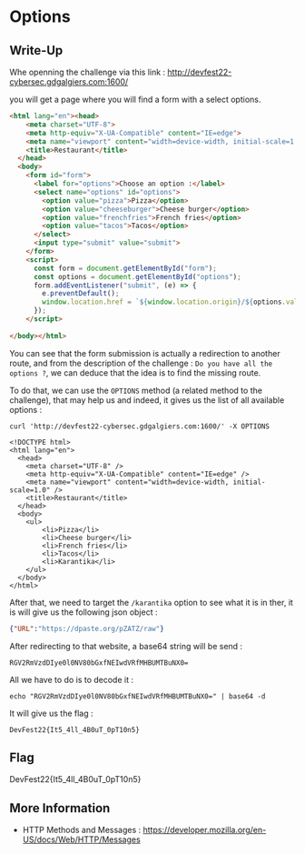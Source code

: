 # Options

## Write-Up

Whe openning the challenge via this link : http://devfest22-cybersec.gdgalgiers.com:1600/

you will get a page where you will find a form with a select options.

```html
<html lang="en"><head>
    <meta charset="UTF-8">
    <meta http-equiv="X-UA-Compatible" content="IE=edge">
    <meta name="viewport" content="width=device-width, initial-scale=1.0">
    <title>Restaurant</title>
  </head>
  <body>
    <form id="form">
      <label for="options">Choose an option :</label>
      <select name="options" id="options">
        <option value="pizza">Pizza</option>
        <option value="cheeseburger">Cheese burger</option>
        <option value="frenchfries">French fries</option>
        <option value="tacos">Tacos</option>
      </select>
      <input type="submit" value="submit">
    </form>
    <script>
      const form = document.getElementById("form");
      const options = document.getElementById("options");
      form.addEventListener("submit", (e) => {
        e.preventDefault();
        window.location.href = `${window.location.origin}/${options.value}`
      });
    </script>
  
</body></html>
```

You can see that the form submission is actually a redirection to another route, and from the description of the challenge : `Do you have all the options ?`, we can deduce that the idea is to find the missing route.

To do that, we can use the `OPTIONS` method (a related method to the challenge), that may help us and indeed, it gives us the list of all available options :

```
curl 'http://devfest22-cybersec.gdgalgiers.com:1600/' -X OPTIONS
```

```
<!DOCTYPE html>
<html lang="en">
  <head>
    <meta charset="UTF-8" />
    <meta http-equiv="X-UA-Compatible" content="IE=edge" />
    <meta name="viewport" content="width=device-width, initial-scale=1.0" />
    <title>Restaurant</title>
  </head>
  <body>
    <ul>
        <li>Pizza</li>
        <li>Cheese burger</li>
        <li>French fries</li>
        <li>Tacos</li>
        <li>Karantika</li>
    </ul>
  </body>
</html>
```

After that, we need to target the `/karantika` option to see what it is in ther, it is will give us the following json object : 

```json
{"URL":"https://dpaste.org/pZATZ/raw"}
```

After redirecting to that website, a base64 string will be send :

```
RGV2RmVzdDIye0l0NV80bGxfNEIwdVRfMHBUMTBuNX0=
```

All we have to do is to decode it :

```
echo "RGV2RmVzdDIye0l0NV80bGxfNEIwdVRfMHBUMTBuNX0=" | base64 -d
```

It will give us the flag :

```
DevFest22{It5_4ll_4B0uT_0pT10n5}
```


## Flag

DevFest22{It5_4ll_4B0uT_0pT10n5} 

## More Information

 - HTTP Methods and Messages : https://developer.mozilla.org/en-US/docs/Web/HTTP/Messages